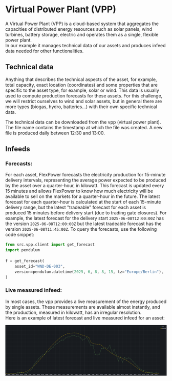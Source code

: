 # Virtual Power Plant (VPP)

A Virtual Power Plant (VPP) is a cloud-based system that aggregates the capacities of distributed energy resources 
such as solar panels, wind turbines, battery storage, electric and operates them as a single, flexible power plant.\
In our example it manages technical data of our assets and produces infeed data needed for other functionalities.

## Technical data

Anything that describes the technical aspects of the asset, for example, total capacity, exact location (coordinates)
and some properties that are specific to the asset type, for example, solar or wind. This data is usually used to
compute production forecasts for these assets.
For this challenge, we will restrict ourselves to wind and solar assets, but in general there are more
types (biogas, hydro, batteries...) with their own specific technical data.

The technical data can be downloaded from the vpp (virtual power plant). The file name contains the timestamp
at which the file was created. A new file is produced daily between 12:30 and 13:00.

## Infeeds

### Forecasts:

For each asset, FlexPower forecasts the electricity production for 15-minute delivery intervals,
representing the average power expected to be produced by the asset over a quarter-hour, in kilowatt.
This forecast is updated every 15 minutes and allows FlexPower to know how much electricity will be available to sell
on the markets for a quarter-hour in the future. The latest forecast for each quarter-hour is calculated at the start
of each 15-minute delivery range, but the latest "tradeable" forecast for each asset is produced 15 minutes before
delivery start (due to trading gate closures).
For example, the latest forecast for the delivery start `2025-06-08T12:00:00Z` has the version `2025-06-08T12:00:00Z`
but the latest tradeable forecast has the version `2025-06-08T11:45:00Z`.
To query the forecasts, use the following code snippet:

```python
from src.vpp.client import get_forecast
import pendulum

f = get_forecast(
    asset_id="WND-DE-003",
    version=pendulum.datetime(2025, 6, 8, 8, 15, tz="Europe/Berlin"),
)
```

### Live measured infeed:

In most cases, the vpp provides a live measurement of the energy produced by single assets.
These measurements are available almost instantly, and the production, measured in kilowatt, has an irregular
resolution.\
Here is an example of latest forecast and live measured infeed for an asset:
<div style="display: flex; justify-content: center;">
  <img src="img.png" alt="FlexPower">
</div>
